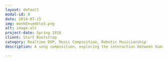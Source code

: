 ```yaml
---
layout: default
modal-id: 8
date: 2014-07-15
img: monkEnsemble3.png
alt: image-alt
project-date: Spring 2016
client: Start Bootstrap
category: Realtime DSP, Music Composition, Robotic Musicianship
description: A song composition, exploring the interaction between human and robotic musicians. Click <a href="https://youtu.be/QURwFh4VDhI">here</a> for video. 

---
```

